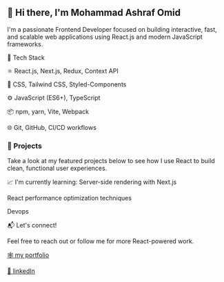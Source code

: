 ## 👋 Hi there, I'm Mohammad Ashraf Omid
I'm a passionate Frontend Developer focused on building interactive, fast, and scalable web applications using React.js and modern JavaScript frameworks.

<p>🧠 Tech Stack</p>

 ⚛️ React.js, Next.js, Redux, Context API

 💅 CSS, Tailwind CSS, Styled-Components

 ⚙️ JavaScript (ES6+), TypeScript

 📦 npm, yarn, Vite, Webpack

 🌐 Git, GitHub, CI/CD workflows

### 🚀 Projects

Take a look at my featured projects below to see how I use React to build clean, functional user experiences.

📈 I'm currently learning:
Server-side rendering with Next.js

React performance optimization techniques

Devops

📬 Let's connect!

Feel free to reach out or follow me for more React-powered work.

 [🕸️ my portfolio](https://prot-two.vercel.app/)

 [🔗 linkedIn](https://www.linkedin.com/in/m-ashraf-omid-91425b353/)


